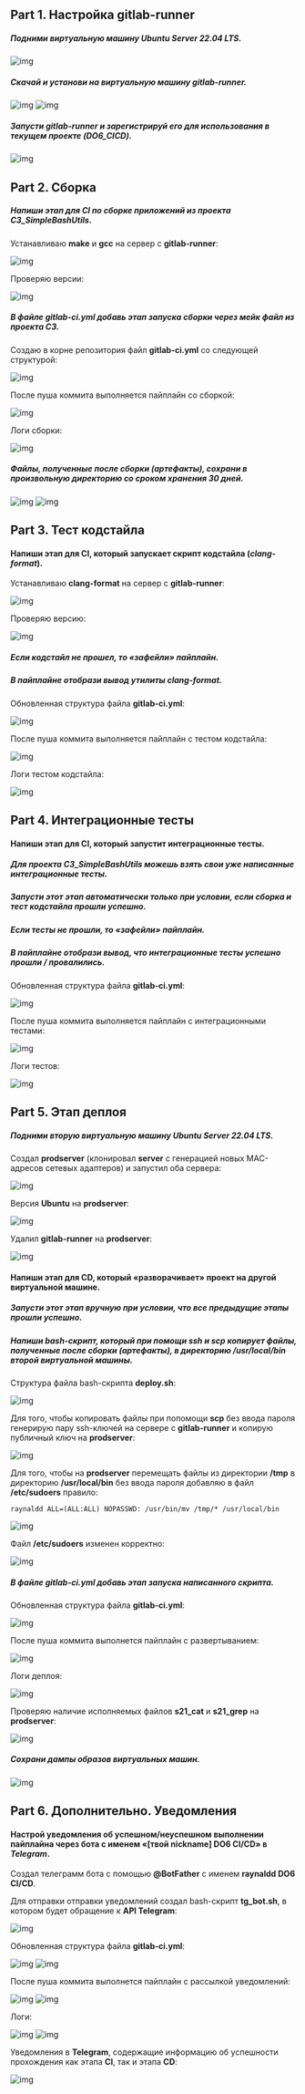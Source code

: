 
## Part 1. Настройка **gitlab-runner**

##### Подними виртуальную машину *Ubuntu Server 22.04 LTS*.

![img](attachments/1.1.png)

##### Скачай и установи на виртуальную машину **gitlab-runner**.

![img](attachments/1.2.png)
![img](attachments/1.3.png)


##### Запусти **gitlab-runner** и зарегистрируй его для использования в текущем проекте (*DO6_CICD*).

![img](attachments/1.4.png)

## Part 2. Сборка

##### Напиши этап для **CI** по сборке приложений из проекта *C3_SimpleBashUtils*.

Устанавливаю **make** и **gcc** на сервер с **gitlab-runner**:

![img](attachments/2.1.png)

Проверяю версии:

![img](attachments/2.2.png)

##### В файле _gitlab-ci.yml_ добавь этап запуска сборки через мейк файл из проекта _C3_.

Создаю в корне репозитория файл **gitlab-ci.yml** со следующей структурой:

![img](attachments/2.3.png)

После пуша коммита выполняется пайплайн со сборкой:

![img](attachments/2.4.png)

Логи сборки:

![img](attachments/2.5.png)

##### Файлы, полученные после сборки (артефакты), сохрани в произвольную директорию со сроком хранения 30 дней.

![img](attachments/2.6.png)
![img](attachments/2.7.png)

## Part 3. Тест кодстайла

#### Напиши этап для **CI**, который запускает скрипт кодстайла (*clang-format*).

Устанавливаю **clang-format** на сервер с **gitlab-runner**:

![img](attachments/3.1.png)

Проверяю версию:

![img](attachments/3.2.png)

##### Если кодстайл не прошел, то «зафейли» пайплайн.
##### В пайплайне отобрази вывод утилиты *clang-format*.

Обновленная структура файла **gitlab-ci.yml**:

![img](attachments/3.3.png)

После пуша коммита выполняется пайплайн с тестом кодстайла:

![img](attachments/3.4.png)

Логи тестом кодстайла:

![img](attachments/3.5.png)

## Part 4. Интеграционные тесты

#### Напиши этап для **CI**, который запустит интеграционные тесты.
##### Для проекта *C3_SimpleBashUtils* можешь взять свои уже написанные интеграционные тесты.
##### Запусти этот этап автоматически только при условии, если сборка и тест кодстайла прошли успешно.
##### Если тесты не прошли, то «зафейли» пайплайн.
##### В пайплайне отобрази вывод, что интеграционные тесты успешно прошли / провалились.

Обновленная структура файла **gitlab-ci.yml**:

![img](attachments/4.1.png)

После пуша коммита выполняется пайплайн с интеграционными тестами:

![img](attachments/4.2.png)

Логи тестов:

![img](attachments/4.3.png)

## Part 5. Этап деплоя

##### Подними вторую виртуальную машину *Ubuntu Server 22.04 LTS*.

Создал **prodserver** (клонировал **server** с генерацией новых MAC-адресов сетевых адаптеров) и запустил оба сервера:

![img](attachments/5.1.png)

Версия **Ubuntu** на **prodserver**:

![img](attachments/5.2.png)

Удалил **gitlab-runner** на **prodserver**:

![img](attachments/5.3.png)

#### Напиши этап для **CD**, который «разворачивает» проект на другой виртуальной машине.

##### Запусти этот этап вручную при условии, что все предыдущие этапы прошли успешно.

##### Напиши bash-скрипт, который при помощи **ssh** и **scp** копирует файлы, полученные после сборки (артефакты), в директорию */usr/local/bin* второй виртуальной машины.

Структура файла bash-скрипта **deploy.sh**:

![img](attachments/5.4.png)

Для того, чтобы копировать файлы при попомощи **scp** без ввода пароля генерирую пару ssh-ключей на сервере с **gitlab-runner** и копирую публичный ключ на **prodserver**:

![img](attachments/5.5.png)

Для того, чтобы на **prodserver** перемещать файлы из директории **/tmp** в директорию **/usr/local/bin** без ввода пароля добавляю в файл **/etc/sudoers** правило:

```
raynaldd ALL=(ALL:ALL) NOPASSWD: /usr/bin/mv /tmp/* /usr/local/bin
```

![img](attachments/5.6.png)

Файл **/etc/sudoers** изменен корректно:

![img](attachments/5.7.png)

##### В файле _gitlab-ci.yml_ добавь этап запуска написанного скрипта.

Обновленная структура файла **gitlab-ci.yml**:

![img](attachments/5.8.png)

После пуша коммита выполнется пайплайн с развертыванием:

![img](attachments/5.9.png)

Логи деплоя:

![img](attachments/5.10.png)

Проверяю наличие исполняемых файлов **s21_cat** и **s21_grep** на **prodserver**:

![img](attachments/5.11.png)

##### Сохрани дампы образов виртуальных машин.

![img](attachments/5.12.png)

## Part 6. Дополнительно. Уведомления

#### Настрой уведомления об успешном/неуспешном выполнении пайплайна через бота с именем «[твой nickname] DO6 CI/CD» в *Telegram*.

Создал телеграмм бота с помощью **@BotFather** c именем **raynaldd DO6 CI/CD**.

Для отправки отправки уведомлений создал bash-скрипт **tg_bot.sh**, в котором будет обращение к **API Telegram**:

![img](attachments/6.1.png)

Обновленная структура файла **gitlab-ci.yml**:

![img](attachments/6.2.png)
![img](attachments/6.3.png)

После пуша коммита выполнется пайплайн с рассылкой уведомлений:

![img](attachments/6.4.png)
![img](attachments/6.5.png)

Логи:

![img](attachments/6.6.png)
![img](attachments/6.7.png)

Уведомления в **Telegram**, содержащие информацию об успешности прохождения как этапа **CI**, так и этапа **CD**:

![img](attachments/6.8.png)
